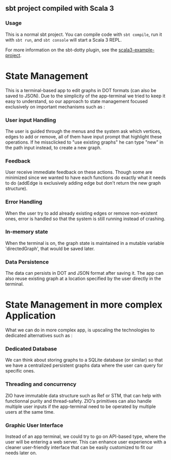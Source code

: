 ## sbt project compiled with Scala 3

### Usage

This is a normal sbt project. You can compile code with `sbt compile`, run it with `sbt run`, and `sbt console` will start a Scala 3 REPL.

For more information on the sbt-dotty plugin, see the
[scala3-example-project](https://github.com/scala/scala3-example-project/blob/main/README.md).





# State Management 
This is a terminal-based app to edit graphs in DOT formats (can also be saved to JSON). Due to the simplicity of the app-terminal we tried to keep it easy to understand, so our approach to state management focused exclusively on important mechanisms such as : 

### User input Handling 
The user is guided through the menus and the system ask which vertices, edges to add or remove, all of them have input prompt that highlight these operations. If he missclicked to "use existing graphs" he can type "new" in the path input instead, to create a new graph.

### Feedback
User receive immediate feedback on these actions. Though some are minimized since we wanted to have each functions do exactly what it needs to do (addEdge is exclusively adding edge but don't return the new graph structure).

### Error Handling
When the user try to add already existing edges or remove non-existent ones, error is handled so that the system is still running instead of crashing.

### In-memory state
When the terminal is on, the graph state is maintained in a mutable variable 'directedGraph', that would be saved later.

### Data Persistence
The data can persists in DOT and JSON format after saving it. The app can also reuse existing graph at a location specified by the user directly in the terminal.

# State Management in more complex Application 
What we can do in more complex app, is upscaling the technologies to dedicated alternatives such as : 

### Dedicated Database
We can think about storing graphs to a SQLite database (or similar) so that we have a centralized persistent graphs data where the user can query for specific ones.

### Threading and concurrency
ZIO have immutable data structure such as Ref or STM, that can help with functionnal purity and thread-safety. ZIO's primitives can also handle multiple user inputs if the app-terminal need to be operated by multiple users at the same time.

### Graphic User Interface
Instead of an app terminal, we could try to go on API-based type, where the user will be entering a web server. This can enhance user experience with a cleaner user-friendly interface that can be easily customized to fit our needs later on.
